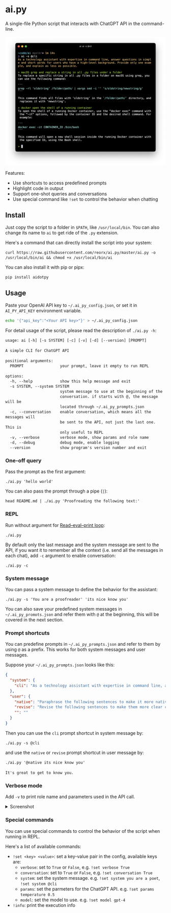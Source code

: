 # ai.py

A single-file Python script that interacts with ChatGPT API in the command-line.

![](images/screenshot-repl.png)

Features:
- Use shortcuts to access predefined prompts
- Highlight code in output
- Support one-shot queries and conversations
- Use special command like `!set` to control the behavior when chatting


## Install

Just copy the script to a folder in `$PATH`, like `/usr/local/bin`. You can also change its name to `ai` to get ride of the `.py` extension.

Here's a command that can directly install the script into your system:

```
curl https://raw.githubusercontent.com/reorx/ai.py/master/ai.py -o /usr/local/bin/ai && chmod +x /usr/local/bin/ai
```

You can also install it with pip or pipx:

```
pip install aidotpy
```

## Usage

Paste your OpenAI API key to `~/.ai_py_config.json`, or set it in `AI_PY_API_KEY` environment variable.

```bash
echo '{"api_key":"<Your API key>"}' > ~/.ai_py_config.json
```

For detail usage of the script, please read the description of `./ai.py -h`:

```
usage: ai [-h] [-s SYSTEM] [-c] [-v] [-d] [--version] [PROMPT]

A simple CLI for ChatGPT API

positional arguments:
  PROMPT                your prompt, leave it empty to run REPL

options:
  -h, --help            show this help message and exit
  -s SYSTEM, --system SYSTEM
                        system message to use at the beginning of the
                        conversation. if starts with @, the message will be
                        located through ~/.ai_py_prompts.json
  -c, --conversation    enable conversation, which means all the messages will
                        be sent to the API, not just the last one. This is
                        only useful to REPL
  -v, --verbose         verbose mode, show params and role name
  -d, --debug           debug mode, enable logging
  --version             show program's version number and exit
```

### One-off query

Pass the prompt as the first argument:

```
./ai.py 'hello world'
```

You can also pass the prompt through a pipe (`|`):

```
head README.md | ./ai.py 'Proofreading the following text:'
```

### REPL

Run without argument for [Read–eval–print loop](https://en.wikipedia.org/wiki/Read%E2%80%93eval%E2%80%93print_loop):

```
./ai.py
```

By default only the last message and the system message are sent to the API,
if you want it to remember all the context (i.e. send all the messages in each chat),
add `-c` argument to enable conversation:

```
./ai.py -c
```

### System message

You can pass a system message to define the behavior for the assistant:

```
./ai.py -s 'You are a proofreader' 'its nice know you'
```

You can also save your predefined system messages in `~/.ai_py_promots.json`
and refer them with `@` at the beginning, this will be covered in the next section.


### Prompt shortcuts

You can predefine prompts in `~/.ai_py_prompts.json` and refer to them by using `@` as a prefix.
This works for both system messages and user messages.

Suppose your `~/.ai_py_prompts.json` looks like this:

```json
{
  "system": {
    "cli": "As a technology assistant with expertise in command line, answer questions in simple and short words for users who have a high-level background. Provide only one example, and explain as less as possible."
  },
  "user": {
    "native": "Paraphrase the following sentences to make it more native:\n",
    "revise": "Revise the following sentences to make them more clear concise and coherent:\n",
    "": ""
  }
}
```

Then you can use the `cli` prompt shortcut in system message by:

```
./ai.py -s @cli
```

and use the `native` or `revise` prompt shortcut in user message by:

```
./ai.py '@native its nice know you'

It's great to get to know you.
```

### Verbose mode

Add `-v` to print role name and parameters used in the API call.

<details>
  <summary>Screenshot</summary>

  ![](images/screenshot-repl-verbose.png)
</details>

### Special commands

You can use special commands to control the behavior of the script when running in REPL.

Here's a list of available commands:

- `!set <key> <value>`: set a key-value pair in the config, available keys are:
  - `verbose`: set to `True` or `False`, e.g. `!set verbose True`
  - `conversation`: set to `True` or `False`, e.g. `!set conversation True`
  - `system`: set the system message. e.g. `!set system you are a poet`, `!set system @cli`
  - `params`: set the parmeters for the ChatGPT API. e.g. `!set params temperature 0.5`
  - `model`: set the model to use. e.g. `!set model gpt-4`
- `!info`: print the execution info
